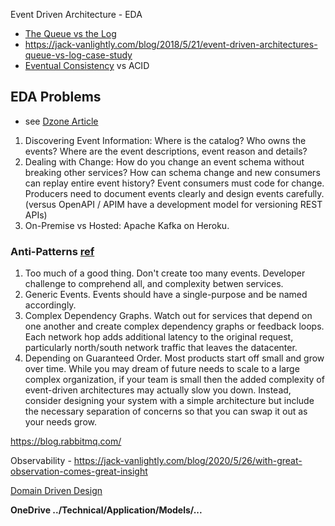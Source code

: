 

Event Driven Architecture - EDA
- [The Queue vs the Log](https://jack-vanlightly.com/blog/2018/5/20/event-driven-architectures-the-queue-vs-the-log)
- https://jack-vanlightly.com/blog/2018/5/21/event-driven-architectures-queue-vs-log-case-study
- [Eventual Consistency](https://en.wikipedia.org/wiki/Eventual_consistency) vs ACID

## EDA Problems
- see [Dzone Article](https://dzone.com/articles/best-practices-for-event-driven-microservice-archi)

1. Discovering Event Information:  Where is the catalog?  Who owns the events?   Where are the event descriptions, event reason and details?
1. Dealing with Change: How do you change an event schema without breaking other services?  How can schema change and new consumers can replay entire event history? Event consumers must code for change.  Producers need to document events clearly and design events carefully.  (versus OpenAPI / APIM have a development model for versioning REST APIs)
1. On-Premise vs Hosted:  Apache Kafka on Heroku.

### Anti-Patterns [ref](https://dzone.com/articles/best-practices-for-event-driven-microservice-archi)
1. Too much of a good thing.  Don't create too many events.  Developer challenge to comprehend all, and complexity betwen services.
1. Generic Events. Events should have a single-purpose and be named accordingly.
1. Complex Dependency Graphs. Watch out for services that depend on one another and create complex dependency graphs or feedback loops. Each network hop adds additional latency to the original request, particularly north/south network traffic that leaves the datacenter.
1. Depending on Guaranteed Order. Most products start off small and grow over time. While you may dream of future needs to scale to a large complex organization, if your team is small then the added complexity of event-driven architectures may actually slow you down. Instead, consider designing your system with a simple architecture but include the necessary separation of concerns so that you can swap it out as your needs grow.






https://blog.rabbitmq.com/


Observability - https://jack-vanlightly.com/blog/2020/5/26/with-great-observation-comes-great-insight


[Domain Driven Design](https://en.wikipedia.org/wiki/Domain-driven_design)

__OneDrive ../Technical/Application/Models/...__
